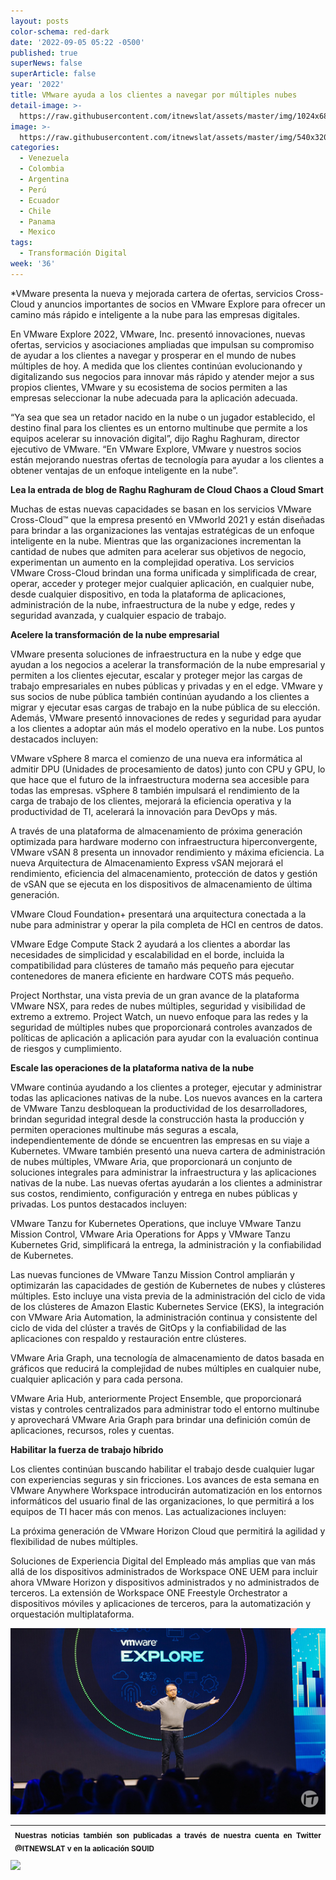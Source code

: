 ```yaml
---
layout: posts
color-schema: red-dark
date: '2022-09-05 05:22 -0500'
published: true
superNews: false
superArticle: false
year: '2022'
title: VMware ayuda a los clientes a navegar por múltiples nubes
detail-image: >-
  https://raw.githubusercontent.com/itnewslat/assets/master/img/1024x680/evento-vmware-g.jpg
image: >-
  https://raw.githubusercontent.com/itnewslat/assets/master/img/540x320/evento-vmware-p.jpg
categories:
  - Venezuela
  - Colombia
  - Argentina
  - Perú
  - Ecuador
  - Chile
  - Panama
  - Mexico
tags:
  - Transformación Digital
week: '36'
---
```

*VMware presenta la nueva y mejorada cartera de ofertas, servicios Cross-Cloud y anuncios importantes de socios en VMware Explore para ofrecer un camino más rápido e inteligente a la nube para las empresas digitales.

En VMware Explore 2022, VMware, Inc. presentó innovaciones, nuevas ofertas, servicios y asociaciones ampliadas que impulsan su compromiso de ayudar a los clientes a navegar y prosperar en el mundo de nubes múltiples de hoy. A medida que los clientes continúan evolucionando y digitalizando sus negocios para innovar más rápido y atender mejor a sus propios clientes, VMware y su ecosistema de socios permiten a las empresas seleccionar la nube adecuada para la aplicación adecuada. 

“Ya sea que sea un retador nacido en la nube o un jugador establecido, el destino final para los clientes es un entorno multinube que permite a los equipos acelerar su innovación digital”, dijo Raghu Raghuram, director ejecutivo de VMware. “En VMware Explore, VMware y nuestros socios están mejorando nuestras ofertas de tecnología para ayudar a los clientes a obtener ventajas de un enfoque inteligente en la nube”. 

**Lea la entrada de blog de Raghu Raghuram de Cloud Chaos a Cloud Smart**

Muchas de estas nuevas capacidades se basan en los servicios VMware Cross-Cloud™ que la empresa presentó en VMworld 2021 y están diseñadas para brindar a las organizaciones las ventajas estratégicas de un enfoque inteligente en la nube. Mientras que las organizaciones incrementan la cantidad de nubes que admiten para acelerar sus objetivos de negocio, experimentan un aumento en la complejidad operativa. Los servicios VMware Cross-Cloud brindan una forma unificada y simplificada de crear, operar, acceder y proteger mejor cualquier aplicación, en cualquier nube, desde cualquier dispositivo, en toda la plataforma de aplicaciones, administración de la nube, infraestructura de la nube y edge, redes y seguridad avanzada, y cualquier espacio de trabajo.

**Acelere la transformación de la nube empresarial**

VMware presenta soluciones de infraestructura en la nube y edge que ayudan a los negocios a acelerar la transformación de la nube empresarial y permiten a los clientes ejecutar, escalar y proteger mejor las cargas de trabajo empresariales en nubes públicas y privadas y en el edge. VMware y sus socios de nube pública también continúan ayudando a los clientes a migrar y ejecutar esas cargas de trabajo en la nube pública de su elección. Además, VMware presentó innovaciones de redes y seguridad para ayudar a los clientes a adoptar aún más el modelo operativo en la nube. Los puntos destacados incluyen:

VMware vSphere 8 marca el comienzo de una nueva era informática al admitir DPU (Unidades de procesamiento de datos) junto con CPU y GPU, lo que hace que el futuro de la infraestructura moderna sea accesible para todas las empresas. vSphere 8 también impulsará el rendimiento de la carga de trabajo de los clientes, mejorará la eficiencia operativa y la productividad de TI, acelerará la innovación para DevOps y más.

A través de una plataforma de almacenamiento de próxima generación optimizada para hardware moderno con infraestructura hiperconvergente, VMware vSAN 8 presenta un innovador rendimiento y máxima eficiencia. La nueva Arquitectura de Almacenamiento Express vSAN mejorará el rendimiento, eficiencia del almacenamiento, protección de datos y gestión de vSAN que se ejecuta en los dispositivos de almacenamiento de última generación.

VMware Cloud Foundation+ presentará una arquitectura conectada a la nube para administrar y operar la pila completa de HCI en centros de datos.

VMware Edge Compute Stack 2 ayudará a los clientes a abordar las necesidades de simplicidad y escalabilidad en el borde, incluida la compatibilidad para clústeres de tamaño más pequeño para ejecutar contenedores de manera eficiente en hardware COTS más pequeño.

Project Northstar, una vista previa de un gran avance de la plataforma VMware NSX, para redes de nubes múltiples, seguridad y visibilidad de extremo a extremo.
Project Watch, un nuevo enfoque para las redes y la seguridad de múltiples nubes que proporcionará controles avanzados de políticas de aplicación a aplicación para ayudar con la evaluación continua de riesgos y cumplimiento. 
 
**Escale las operaciones de la plataforma nativa de la nube**

VMware continúa ayudando a los clientes a proteger, ejecutar y administrar todas las aplicaciones nativas de la nube. Los nuevos avances en la cartera de VMware Tanzu desbloquean la productividad de los desarrolladores, brindan seguridad integral desde la construcción hasta la producción y permiten operaciones multinube más seguras a escala, independientemente de dónde se encuentren las empresas en su viaje a Kubernetes. VMware también presentó una nueva cartera de administración de nubes múltiples, VMware Aria, que proporcionará un conjunto de soluciones integrales para administrar la infraestructura y las aplicaciones nativas de la nube. Las nuevas ofertas ayudarán a los clientes a administrar sus costos, rendimiento, configuración y entrega en nubes públicas y privadas. Los puntos destacados incluyen:

VMware Tanzu for Kubernetes Operations, que incluye VMware Tanzu Mission Control, VMware Aria Operations for Apps y VMware Tanzu Kubernetes Grid, simplificará la entrega, la administración y la confiabilidad de Kubernetes.

Las nuevas funciones de VMware Tanzu Mission Control ampliarán y optimizarán las capacidades de gestión de Kubernetes de nubes y clústeres múltiples. Esto incluye una vista previa de la administración del ciclo de vida de los clústeres de Amazon Elastic Kubernetes Service (EKS), la integración con VMware Aria Automation, la administración continua y consistente del ciclo de vida del clúster a través de GitOps y la confiabilidad de las aplicaciones con respaldo y restauración entre clústeres.

VMware Aria Graph, una tecnología de almacenamiento de datos basada en gráficos que reducirá la complejidad de nubes múltiples en cualquier nube, cualquier aplicación y para cada persona. 

VMware Aria Hub, anteriormente Project Ensemble, que proporcionará vistas y controles centralizados para administrar todo el entorno multinube y aprovechará VMware Aria Graph para brindar una definición común de aplicaciones, recursos, roles y cuentas. 

**Habilitar la fuerza de trabajo híbrido**

Los clientes continúan buscando habilitar el trabajo desde cualquier lugar con experiencias seguras y sin fricciones. Los avances de esta semana en VMware Anywhere Workspace introducirán automatización en los entornos informáticos del usuario final de las organizaciones, lo que permitirá a los equipos de TI hacer más con menos. Las actualizaciones incluyen:

La próxima generación de VMware Horizon Cloud que permitirá la agilidad y flexibilidad de nubes múltiples.

Soluciones de Experiencia Digital del Empleado más amplias que van más allá de los dispositivos administrados de Workspace ONE UEM para incluir ahora VMware Horizon y dispositivos administrados y no administrados de terceros. 
La extensión de Workspace ONE Freestyle Orchestrator a dispositivos móviles y aplicaciones de terceros, para la automatización y orquestación multiplataforma.

![](https://raw.githubusercontent.com/itnewslat/assets/master/img/540x320/evento-vmware-p.jpg)

<table style="height: 42px;" width="569">
<tbody>
<tr>
<td style="text-align: justify;"><sub><strong>Nuestras noticias también son publicadas a través de nuestra cuenta en Twitter <a href="https://twitter.com/itnewslat?lang=es">@ITNEWSLAT</a> y en la aplicación <a href="https://squidapp.co/en/">SQUID</a></strong></sub></td>
</tr>
</tbody>
</table>

<img src="https://tracker.metricool.com/c3po.jpg?hash=56f88a41e39ab42c063cc51676587a04"/>